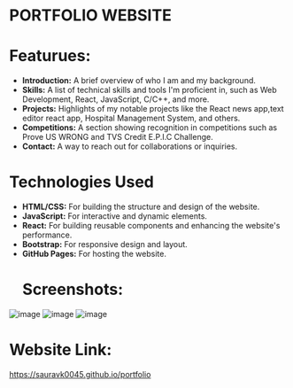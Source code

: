 # PORTFOLIO WEBSITE
# Featurues:
* **Introduction:** A brief overview of who I am and my background.
* **Skills:** A list of technical skills and tools I'm proficient in, such as Web Development, React, JavaScript, C/C++, and more.
* **Projects:** Highlights of my notable projects like the React news app,text editor react app, Hospital Management System, and others.
* **Competitions:** A section showing recognition in competitions such as Prove US WRONG and TVS Credit E.P.I.C Challenge.
* **Contact:** A way to reach out for collaborations or inquiries.
# Technologies Used
* **HTML/CSS:** For building the structure and design of the website.
* **JavaScript:** For interactive and dynamic elements.
* **React:** For building reusable components and enhancing the website's performance.
* **Bootstrap:** For responsive design and layout.
* **GitHub Pages:** For hosting the website.
  # Screenshots:
![image](https://github.com/user-attachments/assets/3eb75bf7-5e85-41a2-83f7-77d82e2b5b7c)
![image](https://github.com/user-attachments/assets/a144f4f9-bfe2-41f0-8b84-f829c1df8f6a)
![image](https://github.com/user-attachments/assets/38e7fcc8-b230-4091-bf1a-3d606c5a2cf1)



# Website Link:
https://sauravk0045.github.io/portfolio
